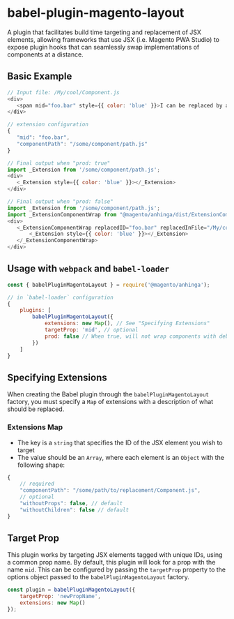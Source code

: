 # babel-plugin-magento-layout

 A plugin that facilitates build time targeting and replacement of JSX elements, allowing frameworks that use JSX (i.e. Magento PWA Studio) to expose plugin hooks that can seamlessly swap implementations of components at a distance.

 ## Basic Example
 ```js
 // Input file: /My/cool/Component.js
<div>
    <span mid="foo.bar" style={{ color: 'blue' }}>I can be replaced by a plugin</span>
</div>
 ```

 ```js
// extension configuration
{
    "mid": "foo.bar",
    "componentPath": "/some/component/path.js"
}
 ```

 ```js
// Final output when "prod: true"
import _Extension from '/some/component/path.js';
<div>
    <_Extension style={{ color: 'blue' }}></_Extension>
</div>
 ```

 ```js
// Final output when "prod: false"
import _Extension from '/some/component/path.js';
import _ExtensionComponentWrap from "@magento/anhinga/dist/ExtensionComponentWrap";
<div>
    <_ExtensionComponentWrap replacedID="foo.bar" replacedInFile="/My/cool/Component.js" replacedElementType="span">
        <_Extension style={{ color: 'blue' }}></_Extension>
    </_ExtensionComponentWrap>
</div>
 ```

## Usage with `webpack` and `babel-loader`
```js
const { babelPluginMagentoLayout } = require('@magento/anhinga');

// in `babel-loader` configuration
{
    plugins: [
        babelPluginMagentoLayout({
            extensions: new Map(), // See "Specifying Extensions"
            targetProp: 'mid', // optional
            prod: false // When true, will not wrap components with debugging helpers
        })
    ]
}
```

## Specifying Extensions
When creating the Babel plugin through the `babelPluginMagentoLayout` factory, you must specify a `Map` of extensions with a description of what should be replaced.

### Extensions Map
- The key is a `string` that specifies the ID of the JSX element you wish to target
- The value should be an `Array`, where each element is an `Object` with the following shape:
```js
{
    // required
    "componentPath": "/some/path/to/replacement/Component.js",
    // optional
    "withoutProps": false, // default
    "withoutChildren": false // default
}
```

## Target Prop
This plugin works by targeting JSX elements tagged with unique IDs, using a common prop name. By default, this plugin will look for a prop with the name `mid`. This can be configured by passing the `targetProp` property to the options object passed to the `babelPluginMagentoLayout` factory.
```js
const plugin = babelPluginMagentoLayout({
    targetProp: 'newPropName',
    extensions: new Map()
});
```
